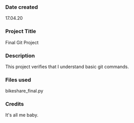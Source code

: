 ### Date created
17.04.20

### Project Title
Final Git Project

### Description
This project verifies that I understand basic git commands.

### Files used
bikeshare_final.py

### Credits
It's all me baby. 

